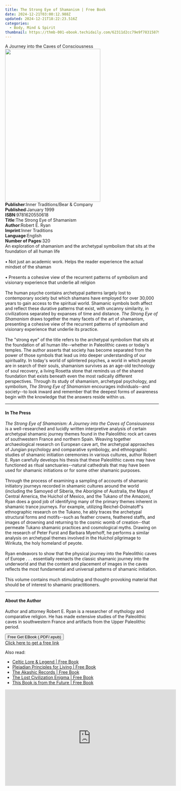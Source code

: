 ```yaml
---
title: The Strong Eye of Shamanism | Free Book
date: 2024-12-21T03:00:12.988Z
updated: 2024-12-21T18:22:23.516Z
categories:
  - Body, Mind & Spirit
thumbnail: https://thmb-001-ebook.techidaily.com/62311d2cc79e9f78315879d09e842c338218e713b2c13254cac26d34f19c4833.jpg
---
```

<main id="book-container">
  <div class="flex flex-col">
    <div class="book-brief flex-1 py-6 px-4 sm:p-6 md:py-10 md:px-8">
      <!-- brief-->
      <div class="book-brief-main">
        A Journey into the Caves of Consciousness
      </div>
    </div>
    <div
      class="book-meta-info flex-1 grid gap-4 col-start-1 col-end-3 row-start-1 sm:mb-6 sm:grid-cols-4 lg:gap-6 lg:col-start-2 lg:row-end-6 lg:row-span-6 lg:mb-0"
    >
      <div
        class="book-meta-info-left place-content-center mt-4 p-4 text-sm leading-6 col-start-2 col-span-2 dark:text-slate-400"
      >
        <img
          class="w-full h-500 object-cover rounded-lg sm:h-255 sm:col-span-2 lg:col-span-full"
          src="https://img-001-ebook.techidaily.com/7b6616d9fc4e56d5d808357698ae2b754f9aedd5b0d7516ad5bf450235434ee5.jpg"
          alt=""
          width="312"
          height="500"
        />
      </div>
      <div
        class="book-meta-info-right mt-2 col-start-1 row-start-2 col-span-3 self-center"
      >
        <!-- meta data  -->
        <div class="flex flex-col px-4 md:px-8">
          <div class="flex-1">
            <strong>Publisher</strong>:<span class="px-2"
              >Inner Traditions/Bear &amp; Company</span
            >
          </div>
          <div class="flex-1">
            <strong>Published</strong>:<span class="px-2">January 1999</span>
          </div>
          <div class="flex-1">
            <strong>ISBN</strong>:<span class="px-2">9781620550618</span>
          </div>
          <div class="flex-1">
            <strong>Title</strong>:<span class="px-2"
              >The Strong Eye of Shamanism</span
            >
          </div>
          <div class="flex-1">
            <strong>Author</strong>:<span class="px-2">Robert E. Ryan</span>
          </div>
          <div class="flex-1">
            <strong>Imprint</strong>:<span class="px-2">Inner Traditions</span>
          </div>
          <div class="flex-1">
            <strong>Language</strong>:<span class="px-2">English</span>
          </div>
          <div class="flex-1">
            <strong>Number of Pages</strong>:<span class="px-2">320</span>
          </div>
        </div>
      </div>
    </div>
    <div class="book-description flex-1 py-6 px-4 sm:p-6 md:py-10 md:px-8">
      <div class="book-description-main">
        <div accordion-content="" id="description">
          An exploration of shamanism and the archetypal symbolism that sits at
          the foundation of all human life<br /><br />• Not just an academic
          work. Helps the reader experience the actual mindset of the shaman<br /><br />•
          Presents a cohesive view of the recurrent patterns of symbolism and
          visionary experience that underlie all religion<br /><br />The human
          psyche contains archetypal patterns largely lost to contemporary
          society but which shamans have employed for over 30,000 years to gain
          access to the spiritual world. Shamanic symbols both affect and
          reflect these durative patterns that exist, with uncanny similarity,
          in civilizations separated by expanses of time and distance.
          <i>The Strong Eye of Shamanism</i> draws together the many facets of
          the art of shamanism, presenting a cohesive view of the recurrent
          patterns of symbolism and visionary experience that underlie its
          practice. <br /><br />The "strong eye" of the title refers to the
          archetypal symbolism that sits at the foundation of all human
          life--whether in Paleolithic caves or today's temples. The author
          asserts that society has become separated from the power of those
          symbols that lead us into deeper understanding of our spirituality. In
          today's world of splintered psyches, a world in which people are in
          search of their souls, shamanism survives as an age-old technology of
          soul recovery, a living Rosetta stone that reminds us of the shared
          foundation that exists beneath even the most radically different
          perspectives. Through its study of shamanism, archetypal psychology,
          and symbolism, <i>The Strong Eye of Shamanism</i> encourages
          individuals--and society--to look inward and remember that the deepest
          forms of awareness begin with the knowledge that the answers reside
          within us.
        </div>
        <div class="accordion-fader"></div>
      </div>
    </div>
    <div class="book-excerpts flex-1 py-6 px-4 sm:p-6 md:py-10 md:px-8">
      <!-- excerpts-->
      <div class="book-excerpts-main">
        <hr />
        <h4 class="placeholder placeholder-heading">
          <span>In The Press</span>
        </h4>
        <p>
          <i
            >The Strong Eye of Shamanism: A Journey into the Caves of
            Consiousness </i
          >is a well-researched and lucidly written interpretive analysis of
          certain archetypal shamanic journey themes found in the Paleolithic
          rock art caves of southwestern France and northern Spain. Weaving
          together archaeological research on European cave art, the archetypal
          approaches of Jungian psychology and comparative symbology, and
          ethnographic studies of shamanic initiation ceremonies in various
          cultures, author Robert E. Ryan carefully develops his thesis that
          these Paleolithic caves may have functioned as ritual
          sanctuaries--natural cathedrals that may have been used for shamanic
          initiations or for some other shamanic purposes. <br /><br />Through
          the process of examining a sampling of accounts of shamanic initiatory
          journeys recorded in shamanic cultures around the world (including the
          Samoyed of Siberia, the Aborigine of Australia, the Maya of Central
          America, the Huichol of Mexico, and the Tukano of the Amazon), Ryan
          does a good job of identifying many of the primary themes inherent in
          shamanic trance journeys. For example, utilizing Reichel-Dolmatoff's
          ethnographic research on the Tukano, he ably traces the archetypal
          structural forms and motifs--such as feather crowns, feathered staffs,
          and images of drowning and returning to the cosmic womb of
          creation--that permeate Tukano shamanic practices and cosmological
          myths. Drawing on the research of Peter Furst and Barbara Myerhoff, he
          performs a similar analysis on archetypal themes involved in the
          Huichol pilgrimage to Wirikuta, the holy homeland of peyote.
          <br /><br />Ryan endeavors to show that the physical journey into the
          Paleolithic caves of Europe . . . essentially reenacts the classic
          shamanic journey into the underworld and that the content and
          placement of images in the caves reflects the most fundamental and
          universal patterns of shamanic initiation.<br /><br />This volume
          contains much stimulating and thought-provoking material that should
          be of interest to shamanic practitioners.
        </p>
      </div>
    </div>
    <div class="book-about-author flex-1 py-6 px-4 sm:p-6 md:py-10 md:px-8">
      <!-- about author-->
      <div class="book-main-author-main">
        <hr />
        <h4 class="placeholder placeholder-heading">
          <span>About the Author</span>
        </h4>
        <p>
          Author and attorney Robert E. Ryan is a researcher of mythology and
          comparative religion. He has made extensive studies of the Paleolithic
          caves in southwestern France and artifacts from the Upper Paleolithic
          period.
        </p>
      </div>
    </div>
    <div class="book-free-get flex-1 py-6 px-4 sm:p-6 md:py-10 md:px-8">
      <button
        id="btn-free-get"
        class="bg-blue-500 hover:bg-blue-700 text-white font-bold py-2 px-4 rounded"
      >
        Free Get EBook (.PDF/.epub)
      </button>
      <div id="countdown-display" class="px-2 text-lg mt-2"></div>
      <a
        id="free-link"
        class="hidden bg-blue-500 hover:bg-blue-700 text-white font-bold py-2 px-4 rounded"
        href="https://www.ebooks.com/en-us/book/95782076/the-strong-eye-of-shamanism/robert-e-ryan/"
        target="_blank"
        >Click here to get a free link</a
      >
    </div>
    <script>
      let countdownTime = 0;
      let countdownInterval = null;
      document
        .getElementById('btn-free-get')
        .addEventListener('click', startCountdown);
      function startCountdown() {
        countdownTime = new Date().getTime() + 60000 * 3;
        countdownInterval = setInterval(updateCountdown, 1000);
        document.getElementById('btn-free-get').disabled = true;
        document
          .getElementById('btn-free-get')
          .classList.add('bg-gray-500', 'cursor-not-allowed');
      }
      function updateCountdown() {
        let currentTime = new Date().getTime();
        let timeLeft = countdownTime - currentTime;
        let secondsLeft = Math.floor(timeLeft / 1000);
        document.getElementById('countdown-display').innerHTML =
          `Remaining time: ${secondsLeft} seconds.`;
        if (secondsLeft <= 0) {
          clearInterval(countdownInterval);
          document.getElementById('btn-free-get').classList.add('hidden');
          document.getElementById('free-link').classList.remove('hidden');
          document.getElementById('countdown-display').innerHTML = '';
        }
      }
    </script>
  </div>
</main>

<ins class="adsbygoogle"
      style="display:block"
      data-ad-client="ca-pub-7571918770474297"
      data-ad-slot="8358498916"
      data-ad-format="auto"
      data-full-width-responsive="true"></ins>
    

<span class="atpl-alsoreadstyle">Also read:</span>
<div><ul>
<li><a href="https://novels-ebooks.techidaily.com/210877094-9781601635662-celtic-lore-legend/"><u>Celtic Lore & Legend | Free Book</u></a></li>
<li><a href="https://novels-ebooks.techidaily.com/210877106-9781601635327-pleiadian-principles-for-living/"><u>Pleiadian Principles for Living | Free Book</u></a></li>
<li><a href="https://novels-ebooks.techidaily.com/210877080-9781601634399-the-akashic-records/"><u>The Akashic Records | Free Book</u></a></li>
<li><a href="https://novels-ebooks.techidaily.com/210877100-9781601635822-the-lost-civilization-enigma/"><u>The Lost Civilization Enigma | Free Book</u></a></li>
<li><a href="https://novels-ebooks.techidaily.com/210877101-9781601635808-this-book-is-from-the-future/"><u>This Book is from the Future | Free Book</u></a></li>
</ul></div>

<!-- affiliate ads begin -->
<iframe width="560" height="315" src="https://www.youtube.com/embed/Iz2LYWd8EqI?si=G_3CqFRAmeVPczjj" title="YouTube video player" frameborder="0" allow="accelerometer; autoplay; clipboard-write; encrypted-media; gyroscope; picture-in-picture; web-share" referrerpolicy="strict-origin-when-cross-origin" allowfullscreen></iframe>
<!-- affiliate ads end -->

